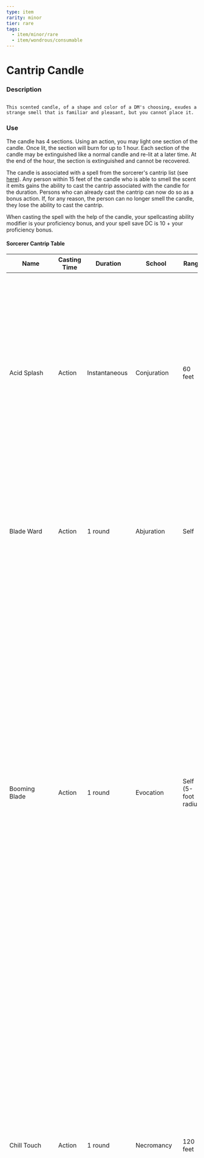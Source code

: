 ```yaml
---
type: item
rarity: minor
tier: rare
tags:
  - item/minor/rare
  - item/wondrous/consumable
---
```

 # Cantrip Candle
 
 ### Description
 
 ```ad-item
 
 This scented candle, of a shape and color of a DM's choosing, exudes a strange smell that is familiar and pleasant, but you cannot place it.
 
 ```


 ### Use
 
 The candle has 4 sections. Using an action, you may light one section of the candle. Once lit, the section will burn for up to 1 hour. Each section of the candle may be extinguished like a normal candle and re-lit at a later time. At the end of the hour, the section is extinguished and cannot be recovered.
 
 The candle is associated with a spell from the sorcerer's cantrip list (see [here](https://5e.tools/spells.html#blankhash,flstclass:sorcerer=1)). Any person within 15 feet of the candle who is able to smell the scent it emits gains the ability to cast the cantrip associated with the candle for the duration. Persons who can already cast the cantrip can now do so as a bonus action. If, for any reason, the person can no longer smell the candle, they lose the ability to cast the cantrip.
 
 When casting the spell with the help of the candle, your spellcasting ability modifier is your proficiency bonus, and your spell save DC is 10 + your proficiency bonus. 

#### Sorcerer Cantrip Table

|Name             |Casting Time|Duration                           |School       |Range                |Text                                                                                                                                                                                                                                                                                                                                                                                                                                                                                                                                                                                                                                                                                                                                                                                                                                                                                                                                                                                                                                                                                                    |
|-----------------|------------|-----------------------------------|-------------|---------------------|--------------------------------------------------------------------------------------------------------------------------------------------------------------------------------------------------------------------------------------------------------------------------------------------------------------------------------------------------------------------------------------------------------------------------------------------------------------------------------------------------------------------------------------------------------------------------------------------------------------------------------------------------------------------------------------------------------------------------------------------------------------------------------------------------------------------------------------------------------------------------------------------------------------------------------------------------------------------------------------------------------------------------------------------------------------------------------------------------------|
|Acid Splash      |Action      |Instantaneous                      |Conjuration  |60 feet              |You hurl a bubble of acid. Choose one creature you can see within range, or choose two creatures you can see within range that are within 5 feet of each other. A target must succeed on a Dexterity saving throw or take 1d6 acid damage.This spell's damage increases by 1d6 when you reach 5th level (2d6), 11th level (3d6), and 17th level (4d6).                                                                                                                                                                                                                                                                                                                                                                                                                                                                                                                                                                                                                                                                                                                                                  |
|Blade Ward       |Action      |1 round                            |Abjuration   |Self                 |You extend your hand and trace a sigil of warding in the air. Until the end of your next turn, you have resistance against bludgeoning, piercing, and slashing damage dealt by weapon attacks.                                                                                                                                                                                                                                                                                                                                                                                                                                                                                                                                                                                                                                                                                                                                                                                                                                                                                                          |
|Booming Blade    |Action      |1 round                            |Evocation    |Self (5-foot radius) |You brandish the weapon used in the spell's casting and make a melee attack with it against one creature within 5 feet of you. On a hit, the target suffers the weapon attack's normal effects and then becomes sheathed in booming energy until the start of your next turn. If the target willingly moves 5 feet or more before then, the target takes 1d8 thunder damage, and the spell ends.This spell's damage increases when you reach certain levels. At 5th level, the melee attack deals an extra 1d8 thunder damage to the target on a hit, and the damage the target takes for moving increases to 2d8. Both damage rolls increase by 1d8 at 11th level (2d8 and 3d8) and again at 17th level (3d8 and 4d8).                                                                                                                                                                                                                                                                                                                                                                                 |
|Chill Touch      |Action      |1 round                            |Necromancy   |120 feet             |You create a ghostly, skeletal hand in the space of a creature within range. Make a ranged spell attack against the creature to assail it with the chill of the grave. On a hit, the target takes 1d8 necrotic damage, and it can't regain hit points until the start of your next turn. Until then, the hand clings to the target.If you hit an undead target, it also has disadvantage on attack rolls against you until the end of your next turn.This spell's damage increases by 1d8 when you reach 5th level (2d8), 11th level (3d8), and 17th level (4d8).                                                                                                                                                                                                                                                                                                                                                                                                                                                                                                                                       |
|Control Flames   |Action      |Instantaneous or 1 hour (see below)|Transmutation|60 feet              |You choose nonmagical flame that you can see within range and that fits within a 5-foot cube. You affect it in one of the following ways:You instantaneously expand the flame 5 feet in one direction, provided that wood or other fuel is present in the new location.You instantaneously extinguish the flames within the cube.You double or halve the area of bright light and dim light cast by the flame, change its color, or both. The change lasts for 1 hour.You cause simple shapes—such as the vague form of a creature, an inanimate object, or a location—to appear within the flames and animate as you like. The shapes last for 1 hour.If you cast this spell multiple times, you can have up to three non-instantaneous effects created by it active at a time, and you can dismiss such an effect as an action.                                                                                                                                                                                                                                                                       |
|Create Bonfire   |Action      |Concentration, up to 1 minute      |Conjuration  |60 feet              |You create a bonfire on ground that you can see within range. Until the spell ends, the magic bonfire fills a 5-foot cube. Any creature in the bonfire's space when you cast the spell must succeed on a Dexterity saving throw or take 1d8 fire damage. A creature must also make the saving throw when it moves into the bonfire's space for the first time on a turn or ends its turn there.The bonfire ignites flammable objects in its area that aren't being worn or carried.The spell's damage increases by 1d8 when you reach 5th level (2d8), 11th level (3d8), and 17th level (4d8).                                                                                                                                                                                                                                                                                                                                                                                                                                                                                                          |
|Dancing Lights   |Action      |Concentration, up to 1 minute      |Evocation    |120 feet             |You create up to four torch-sized lights within range, making them appear as torches, lanterns, or glowing orbs that hover in the air for the duration. You can also combine the four lights into one glowing vaguely humanoid form of Medium size. Whichever form you choose, each light sheds dim light in a 10-foot radius.As a bonus action on your turn, you can move the lights up to 60 feet to a new spot within range. A light must be within 20 feet of another light created by this spell, and a light winks out if it exceeds the spell's range.                                                                                                                                                                                                                                                                                                                                                                                                                                                                                                                                           |
|Fire Bolt        |Action      |Instantaneous                      |Evocation    |120 feet             |You hurl a mote of fire at a creature or object within range. Make a ranged spell attack against the target. On a hit, the target takes 1d10 fire damage. A flammable object hit by this spell ignites if it isn't being worn or carried.This spell's damage increases by 1d10 when you reach 5th level (2d10), 11th level (3d10), and 17th level (4d10).                                                                                                                                                                                                                                                                                                                                                                                                                                                                                                                                                                                                                                                                                                                                               |
|Friends          |Action      |Concentration, up to 1 minute      |Enchantment  |Self                 |For the duration, you have advantage on all Charisma checks directed at one creature of your choice that isn't hostile toward you. When the spell ends, the creature realizes that you used magic to influence its mood and becomes hostile toward you. A creature prone to violence might attack you. Another creature might seek retribution in other ways (at the DM's discretion), depending on the nature of your interaction with it.                                                                                                                                                                                                                                                                                                                                                                                                                                                                                                                                                                                                                                                             |
|Frostbite        |Action      |Instantaneous                      |Evocation    |60 feet              |You cause numbing frost to form on one creature that you can see within range. The target must make a Constitution saving throw. On a failed save, the target takes 1d6 cold damage, and it has disadvantage on the next weapon attack roll it makes before the end of its next turn.The spell's damage increases by 1d6 when you reach 5th level (2d6), 11th level (3d6), and 17th level (4d6).                                                                                                                                                                                                                                                                                                                                                                                                                                                                                                                                                                                                                                                                                                        |
|Green-Flame Blade|Action      |Instantaneous                      |Evocation    |Self (5-foot radius) |You brandish the weapon used in the spell's casting and make a melee attack with it against one creature within 5 feet of you. On a hit, the target suffers the weapon attack's normal effects, and you can cause green fire to leap from the target to a different creature of your choice that you can see within 5 feet of it. The second creature takes fire damage equal to your spellcasting ability modifier.This spell's damage increases when you reach certain levels. At 5th level, the melee attack deals an extra 1d8 fire damage to the target on a hit, and the fire damage to the second creature increases to 1d8 + your spellcasting ability modifier. Both damage rolls increase by 1d8 at 11th level (2d8 and 2d8) and 17th level (3d8 and 3d8).                                                                                                                                                                                                                                                                                                                                    |
|Gust             |Action      |Instantaneous                      |Transmutation|30 feet              |You seize the air and compel it to create one of the following effects at a point you can see within range:One Medium or smaller creature that you choose must succeed on a Strength saving throw or be pushed up to 5 feet away from you.You create a small blast of air capable of moving one object that is neither held nor carried and that weighs no more than 5 pounds. The object is pushed up to 10 feet away from you. It isn't pushed with enough force to cause damage.You create a harmless sensory effect using air, such as causing leaves to rustle, wind to slam shutters closed, or your clothing to ripple in a breeze.                                                                                                                                                                                                                                                                                                                                                                                                                                                              |
|Infestation      |Action      |Instantaneous                      |Conjuration  |30 feet              |You cause a cloud of mites, fleas, and other parasites to appear momentarily on one creature you can see within range. The target must succeed on a Constitution saving throw, or it takes 1d6 poison damage and moves 5 feet in a random direction if it can move and its speed is at least 5 feet. Roll a d4 for the direction: 1, north; 2, south; 3, east; or 4, west. This movement doesn't provoke opportunity attacks, and if the direction rolled is blocked, the target doesn't move.The spell's damage increases by 1d6 when you reach 5th level (2d6), 11th level (3d6), and 17th level (4d6).                                                                                                                                                                                                                                                                                                                                                                                                                                                                                               |
|Light            |Action      |1 hour                             |Evocation    |Touch                |You touch one object that is no larger than 10 feet in any dimension. Until the spell ends, the object sheds bright light in a 20-foot radius and dim light for an additional 20 feet. The light can be colored as you like. Completely covering the object with something opaque blocks the light. The spell ends if you cast it again or dismiss it as an action.If you target an object held or worn by a hostile creature, that creature must succeed on a Dexterity saving throw to avoid the spell.                                                                                                                                                                                                                                                                                                                                                                                                                                                                                                                                                                                               |
|Lightning Lure   |Action      |Instantaneous                      |Evocation    |Self (15-foot radius)|You create a lash of lightning energy that strikes at one creature of your choice that you can see within 15 feet of you. The target must succeed on a Strength saving throw or be pulled up to 10 feet in a straight line toward you and then take 1d8 lightning damage if it is within 5 feet of you.This spell's damage increases by 1d8 when you reach 5th level (2d8), 11th level (3d8), and 17th level (4d8).                                                                                                                                                                                                                                                                                                                                                                                                                                                                                                                                                                                                                                                                                     |
|Mage Hand        |Action      |1 minute                           |Conjuration  |30 feet              |A spectral, floating hand appears at a point you choose within range. The hand lasts for the duration or until you dismiss it as an action. The hand vanishes if it is ever more than 30 feet away from you or if you cast this spell again.You can use your action to control the hand. You can use the hand to manipulate an object, open an unlocked door or container, stow or retrieve an item from an open container, or pour the contents out of a vial. You can move the hand up to 30 feet each time you use it.The hand can't attack, activate magic items, or carry more than 10 pounds.                                                                                                                                                                                                                                                                                                                                                                                                                                                                                                     |
|Mending          |1 Min.      |Instantaneous                      |Transmutation|Touch                |This spell repairs a single break or tear in an object you touch, such as broken chain link, two halves of a broken key, a torn cloak, or a leaking wineskin. As long as the break or tear is no larger than 1 foot in any dimension, you mend it, leaving no trace of the former damage.This spell can physically repair a magic item or construct, but the spell can't restore magic to such an object.                                                                                                                                                                                                                                                                                                                                                                                                                                                                                                                                                                                                                                                                                               |
|Message          |Action      |1 round                            |Transmutation|120 feet             |You point your finger toward a creature within range and whisper a message. The target (and only the target) hears the message and can reply in a whisper that only you can hear.You can cast this spell through solid objects if you are familiar with the target and know it is beyond the barrier. Magical silence, 1 foot of stone, 1 inch of common metal, a thin sheet of lead, or 3 feet of wood blocks the spell. The spell doesn't have to follow a straight line and can travel freely around corners or through openings.                                                                                                                                                                                                                                                                                                                                                                                                                                                                                                                                                                    |
|Mind Sliver      |Action      |1 round                            |Enchantment  |60 feet              |You drive a disorienting spike of psychic energy into the mind of one creature you can see within range. The target must succeed on an Intelligence saving throw or take 1d6 psychic damage and subtract 1d4 from the next saving throw it makes before the end of your next turn.This spell's damage increases by 1d6 when you reach certain levels: 5th level (2d6), 11th level (3d6), and 17th level (4d6).                                                                                                                                                                                                                                                                                                                                                                                                                                                                                                                                                                                                                                                                                          |
|Minor Illusion   |Action      |1 minute                           |Illusion     |30 feet              |You create a sound or an image of an object within range that lasts for the duration. The illusion also ends if you dismiss it as an action or cast this spell again.If you create a sound, its volume can range from a whisper to a scream. It can be your voice, someone else's voice, a lion's roar, a beating of drums, or any other sound you choose. The sound continues unabated throughout the duration, or you can make discrete sounds at different times before the spell ends.If you create an image of an object—such as a chair, muddy footprints, or a small chest—it must be no larger than a 5-foot cube. The image can't create sound, light, smell, or any other sensory effect. Physical interaction with the image reveals it to be an illusion, because things can pass through it.If a creature uses its action to examine the sound or image, the creature can determine that it is an illusion with a successful Intelligence (Investigation) check against your spell save DC. If a creature discerns the illusion for what it is, the illusion becomes faint to the creature.|
|Mold Earth       |Action      |Instantaneous or 1 hour (see below)|Transmutation|30 feet              |You choose a portion of dirt or stone that you can see within range and that fits within a 5-foot cube. You manipulate it in one of the following ways:If you target an area of loose earth, you can instantaneously excavate it, move it along the ground, and deposit it up to 5 feet away. This movement doesn't involve enough force to cause damage.You cause shapes, colors, or both to appear on the dirt or stone, spelling out words, creating images, or shaping patterns. The changes last for 1 hour.If the dirt or stone you target is on the ground, you cause it to become difficult terrain. Alternatively, you can cause the ground to become normal terrain if it is already difficult terrain. This change lasts for 1 hour.If you cast this spell multiple times, you can have no more than two of its non-instantaneous effects active at a time, and you can dismiss such an effect as an action.                                                                                                                                                                                 |
|Poison Spray     |Action      |Instantaneous                      |Conjuration  |10 feet              |You extend your hand toward a creature you can see within range and project a puff of noxious gas from your palm. The creature must succeed on a Constitution saving throw or take 1d12 poison damage.This spell's damage increases by 1d12 when you reach 5th level (2d12), 11th level (3d12), and 17th level (4d12).                                                                                                                                                                                                                                                                                                                                                                                                                                                                                                                                                                                                                                                                                                                                                                                  |
|Prestidigitation |Action      |Up to 1 hour                       |Transmutation|10 feet              |This spell is a minor magical trick that novice spellcasters use for practice. You create one of the following magical effects within range:You create an instantaneous, harmless sensory effect, such as a shower of sparks, a puff of wind, faint musical notes, or an odd odor.You instantaneously light or snuff out a candle, a torch, or a small campfire.You instantaneously clean or soil an object no larger than 1 cubic foot.You chill, warm, or flavor up to 1 cubic foot of nonliving material for 1 hour.You make a color, a small mark, or a symbol appear on an object or a surface for 1 hour.You create a nonmagical trinket or an illusory image that can fit in your hand and that lasts until the end of your next turn.If you cast this spell multiple times, you can have up to three of its non-instantaneous effects active at a time, and you can dismiss such an effect as an action.                                                                                                                                                                                        |
|Ray of Frost     |Action      |Instantaneous                      |Evocation    |60 feet              |A frigid beam of blue-white light streaks toward a creature within range. Make a ranged spell attack against the target. On a hit, it takes 1d8 cold damage, and its speed is reduced by 10 feet until the start of your next turn.The spell's damage increases by 1d8 when you reach 5th level (2d8), 11th level (3d8), and 17th level (4d8).                                                                                                                                                                                                                                                                                                                                                                                                                                                                                                                                                                                                                                                                                                                                                          |
|Shape Water      |Action      |Instantaneous or 1 hour (see below)|Transmutation|30 feet              |You choose an area of water that you can see within range and that fits within a 5-foot cube. You manipulate it in one of the following ways:You instantaneously move or otherwise change the flow of the water as you direct, up to 5 feet in any direction. This movement doesn't have enough force to cause damage.You cause the water to form into simple shapes and animate at your direction. This change lasts for 1 hour.You change the water's color or opacity. The water must be changed in the same way throughout. This change lasts for 1 hour.You freeze the water, provided that there are no creatures in it. The water unfreezes in 1 hour.If you cast this spell multiple times, you can have no more than two of its non-instantaneous effects active at a time, and you can dismiss such an effect as an action.                                                                                                                                                                                                                                                                   |
|Shocking Grasp   |Action      |Instantaneous                      |Evocation    |Touch                |Lightning springs from your hand to deliver a shock to a creature you try to touch. Make a melee spell attack against the target. You have advantage on the attack roll if the target is wearing armor made of metal. On a hit, the target takes 1d8 lightning damage, and it can't take reactions until the start of its next turn.The spell's damage increases by 1d8 when you reach 5th level (2d8), 11th level (3d8), and 17th level (4d8).                                                                                                                                                                                                                                                                                                                                                                                                                                                                                                                                                                                                                                                         |
|Sword Burst      |Action      |Instantaneous                      |Conjuration  |Self (5-foot radius) |You create a momentary circle of spectral blades that sweep around you. All other creatures within 5 feet of you must succeed on a Dexterity saving throw or take 1d6 force damage.This spell's damage increases by 1d6 when you reach 5th level (2d6), 11th level (3d6), and 17th level (4d6).                                                                                                                                                                                                                                                                                                                                                                                                                                                                                                                                                                                                                                                                                                                                                                                                         |
|Thunderclap      |Action      |Instantaneous                      |Evocation    |5 feet               |You create a burst of thunderous sound that can be heard up to 100 feet away. Each creature within range, other than you, must make a Constitution saving throw or take 1d6 thunder damage.The spell's damage increases by 1d6 when you reach 5th level (2d6), 11th level (3d6), and 17th level (4d6).                                                                                                                                                                                                                                                                                                                                                                                                                                                                                                                                                                                                                                                                                                                                                                                                  |
|True Strike      |Action      |Concentration, up to 1 round       |Divination   |30 feet              |You extend your hand and point a finger at a target in range. Your magic grants you a brief insight into the target's defenses. On your next turn, you gain advantage on your first attack roll against the target, provided that this spell hasn't ended.                                                                                                                                                                                                                                                                                                                                                                                                                                                                                                                                                                                                                                                                                                                                                                                                                                              |
